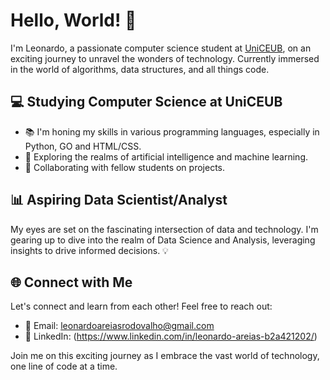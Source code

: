 # Hello, World! 👋

I'm Leonardo, a passionate computer science student at [UniCEUB](https://www.uniceub.br/), on an exciting journey to unravel the wonders of technology. Currently immersed in the world of algorithms, data structures, and all things code.

## 💻 Studying Computer Science at UniCEUB

- 📚 I'm honing my skills in various programming languages, especially in Python, GO and HTML/CSS.
- 🧠 Exploring the realms of artificial intelligence and machine learning.
- 🤝 Collaborating with fellow students on projects.

## 📊 Aspiring Data Scientist/Analyst

My eyes are set on the fascinating intersection of data and technology. I'm gearing up to dive into the realm of Data Science and Analysis, leveraging insights to drive informed decisions. 💡

## 🌐 Connect with Me

Let's connect and learn from each other! Feel free to reach out:

- 📧 Email: leonardoareiasrodovalho@gmail.com
- 🔗 LinkedIn: (https://www.linkedin.com/in/leonardo-areias-b2a421202/)

Join me on this exciting journey as I embrace the vast world of technology, one line of code at a time. 
